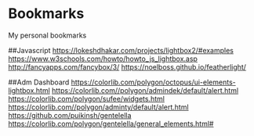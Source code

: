 # Bookmarks
My personal bookmarks

##Javascript
https://lokeshdhakar.com/projects/lightbox2/#examples
https://www.w3schools.com/howto/howto_js_lightbox.asp
http://fancyapps.com/fancybox/3/
https://noelboss.github.io/featherlight/

##Adm Dashboard
https://colorlib.com/polygon/octopus/ui-elements-lightbox.html
https://colorlib.com//polygon/admindek/default/alert.html
https://colorlib.com/polygon/sufee/widgets.html
https://colorlib.com//polygon/adminty/default/alert.html
https://github.com/puikinsh/gentelella
https://colorlib.com/polygon/gentelella/general_elements.html#
